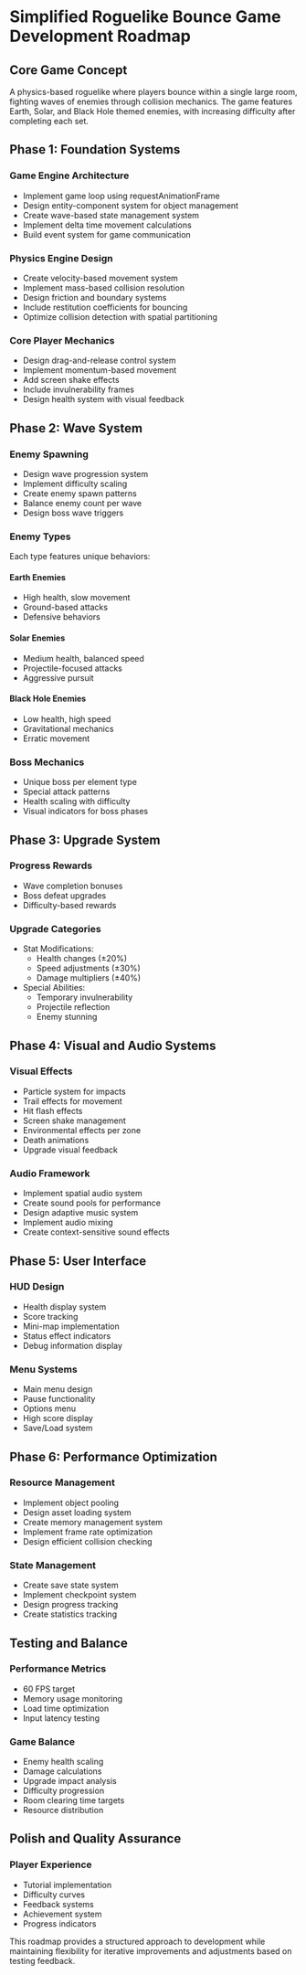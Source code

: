 # Simplified Roguelike Bounce Game Development Roadmap

## Core Game Concept
A physics-based roguelike where players bounce within a single large room, fighting waves of enemies through collision mechanics. The game features Earth, Solar, and Black Hole themed enemies, with increasing difficulty after completing each set.

## Phase 1: Foundation Systems

### Game Engine Architecture
- Implement game loop using requestAnimationFrame
- Design entity-component system for object management
- Create wave-based state management system
- Implement delta time movement calculations
- Build event system for game communication

### Physics Engine Design
- Create velocity-based movement system
- Implement mass-based collision resolution
- Design friction and boundary systems
- Include restitution coefficients for bouncing
- Optimize collision detection with spatial partitioning

### Core Player Mechanics
- Design drag-and-release control system
- Implement momentum-based movement
- Add screen shake effects
- Include invulnerability frames
- Design health system with visual feedback

## Phase 2: Wave System

### Enemy Spawning
- Design wave progression system
- Implement difficulty scaling
- Create enemy spawn patterns
- Balance enemy count per wave
- Design boss wave triggers

### Enemy Types
Each type features unique behaviors:

#### Earth Enemies
- High health, slow movement
- Ground-based attacks
- Defensive behaviors

#### Solar Enemies
- Medium health, balanced speed
- Projectile-focused attacks
- Aggressive pursuit

#### Black Hole Enemies
- Low health, high speed
- Gravitational mechanics
- Erratic movement

### Boss Mechanics
- Unique boss per element type
- Special attack patterns
- Health scaling with difficulty
- Visual indicators for boss phases

## Phase 3: Upgrade System

### Progress Rewards
- Wave completion bonuses
- Boss defeat upgrades
- Difficulty-based rewards

### Upgrade Categories
- Stat Modifications:
  - Health changes (±20%)
  - Speed adjustments (±30%)
  - Damage multipliers (±40%)
- Special Abilities:
  - Temporary invulnerability
  - Projectile reflection
  - Enemy stunning

## Phase 4: Visual and Audio Systems

### Visual Effects
- Particle system for impacts
- Trail effects for movement
- Hit flash effects
- Screen shake management
- Environmental effects per zone
- Death animations
- Upgrade visual feedback

### Audio Framework
- Implement spatial audio system
- Create sound pools for performance
- Design adaptive music system
- Implement audio mixing
- Create context-sensitive sound effects

## Phase 5: User Interface

### HUD Design
- Health display system
- Score tracking
- Mini-map implementation
- Status effect indicators
- Debug information display

### Menu Systems
- Main menu design
- Pause functionality
- Options menu
- High score display
- Save/Load system

## Phase 6: Performance Optimization

### Resource Management
- Implement object pooling
- Design asset loading system
- Create memory management system
- Implement frame rate optimization
- Design efficient collision checking

### State Management
- Create save state system
- Implement checkpoint system
- Design progress tracking
- Create statistics tracking

## Testing and Balance

### Performance Metrics
- 60 FPS target
- Memory usage monitoring
- Load time optimization
- Input latency testing

### Game Balance
- Enemy health scaling
- Damage calculations
- Upgrade impact analysis
- Difficulty progression
- Room clearing time targets
- Resource distribution

## Polish and Quality Assurance

### Player Experience
- Tutorial implementation
- Difficulty curves
- Feedback systems
- Achievement system
- Progress indicators

This roadmap provides a structured approach to development while maintaining flexibility for iterative improvements and adjustments based on testing feedback.